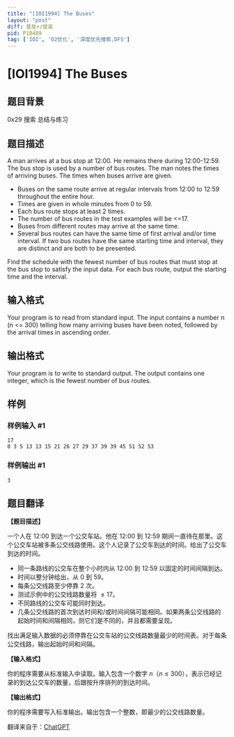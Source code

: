 ```yaml
---
title: "[IOI1994] The Buses"
layout: "post"
diff: 普及+/提高
pid: P10489
tag: ['IOI', 'O2优化', '深度优先搜索,DFS']
---
```

# [IOI1994] The Buses
## 题目背景

0x29 搜索 总结与练习
## 题目描述

A man arrives at a bus stop at 12:00. He remains there during 12:00-12:59. The bus stop is used by a number of bus routes. The man notes the times of arriving buses. The times when buses arrive are given.

-  Buses on the same route arrive at regular intervals from 12:00 to 12:59 throughout the entire hour.
- Times are given in whole minutes from 0 to 59.
- Each bus route stops at least 2 times.
- The number of bus routes in the test examples will be <=17.
- Buses from different routes may arrive at the same time.
- Several bus routes can have the same time of first arrival and/or time interval. If two bus routes have the same starting time and interval, they are distinct and are both to be presented.

Find the schedule with the fewest number of bus routes that must stop at the bus stop to satisfy the input data. For each bus route, output the starting time and the interval.

## 输入格式

Your program is to read from standard input. The input contains a number n (n <= 300) telling how many arriving buses have been noted, followed by the arrival times in ascending order.
## 输出格式

Your program is to write to standard output. The output contains one integer, which is the fewest number of bus routes.
## 样例

### 样例输入 #1
```
17
0 3 5 13 13 15 21 26 27 29 37 39 39 45 51 52 53
```
### 样例输出 #1
```
3
```
## 题目翻译

**【题目描述】**

一个人在 12:00 到达一个公交车站。他在 12:00 到 12:59 期间一直待在那里。这个公交车站被多条公交线路使用。这个人记录了公交车到达的时间。给出了公交车到达的时间。

- 同一条路线的公交车在整个小时内从 12:00 到 12:59 以固定的时间间隔到达。
- 时间以整分钟给出，从 0 到 59。
- 每条公交线路至少停靠 2 次。
- 测试示例中的公交线路数量将 $\leq 17$。
- 不同路线的公交车可能同时到达。
- 几条公交线路的首次到达时间和/或时间间隔可能相同。如果两条公交线路的起始时间和间隔相同，则它们是不同的，并且都需要呈现。

找出满足输入数据的必须停靠在公交车站的公交线路数量最少的时间表。对于每条公交线路，输出起始时间和间隔。

**【输入格式】**

你的程序需要从标准输入中读取。输入包含一个数字 $n$（$n \leq 300$），表示已经记录的到达公交车的数量，后跟按升序排列的到达时间。

**【输出格式】**

你的程序需要写入标准输出。输出包含一个整数，即最少的公交线路数量。

翻译来自于：[ChatGPT](https://chatgpt.com/)
